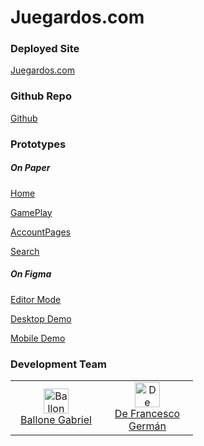 # Juegardos.com

### Deployed Site

[Juegardos.com](https://germandf.github.io/Juegardos.com/)

### Github Repo

[Github](https://github.com/Germandf/Juegardos.com)

### Prototypes

##### On Paper

[Home](prototypes/Home.jpg)

[GamePlay](prototypes/GamePlay.jpg)

[AccountPages](prototypes/AccountPages.jpeg)

[Search](prototypes/Search.jpeg)

##### On Figma

[Editor Mode](https://www.figma.com/file/Lc1x3JCy1Z0pWCTe5iACAa/Juegardos.com?node-id=12%3A2)

[Desktop Demo](https://www.figma.com/proto/Lc1x3JCy1Z0pWCTe5iACAa/Juegardos.com?node-id=0%3A1&scaling=scale-down&starting-point-node-id=54%3A375)

[Mobile Demo](https://www.figma.com/proto/Lc1x3JCy1Z0pWCTe5iACAa/Juegardos.com?node-id=13%3A3&scaling=scale-down&starting-point-node-id=62%3A1562)

### Development Team

<table>
	<tr>
		<td align="center" width="130">
			<a src="https://github.com/gabrielballone"><img src="https://avatars.githubusercontent.com/u/70412985?v=4" alt="Ballone Gabriel" width="40" height="40" /></a><br/><a href="https://github.com/gabrielballone">Ballone Gabriel</a>
		</td>
		<td align="center" width="130">
			<a src="https://github.com/Germandf"><img src="https://avatars.githubusercontent.com/u/69018178?v=4" alt="De Francesco Germán" width="40" height="40" /></a><br/><a href="https://github.com/Germandf">De Francesco Germán</a>
		</td>
	</tr>
</table>
